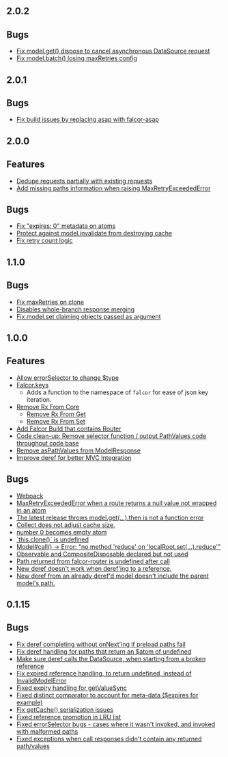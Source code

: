 2.0.2
------------------

## Bugs
- [Fix model.get() dispose to cancel asynchronous DataSource request](https://github.com/Netflix/falcor/pull/933)
- [Fix model.batch() losing maxRetries config](https://github.com/Netflix/falcor/pull/932)

2.0.1
------------------

## Bugs
- [Fix build issues by replacing asap with falcor-asap](https://github.com/Netflix/falcor/pull/928)

2.0.0
------------------

## Features
- [Dedupe requests partially with existing requests](https://github.com/Netflix/falcor/pull/897)
- [Add missing paths information when raising
  MaxRetryExceededError](https://github.com/Netflix/falcor/pull/874)

## Bugs
- [Fix "expires: 0" metadata on atoms](https://github.com/Netflix/falcor/pull/905/commits)
- [Protect against model.invalidate from destroying cache](https://github.com/Netflix/falcor/pull/903)
- [Fix retry count logic](https://github.com/Netflix/falcor/pull/904)

1.1.0
-------------------

## Bugs
- [Fix maxRetries on clone](https://github.com/Netflix/falcor/pull/917)
- [Disables whole-branch response merging](https://github.com/Netflix/falcor/pull/920)
- [Fix model.set claiming objects passed as argument](https://github.com/Netflix/falcor/pull/920)

1.0.0
-------------------

## Features
- [Allow errorSelector to change $type](https://github.com/Netflix/falcor/issues/828)
- [Falcor.keys](https://github.com/Netflix/falcor/issues/708)
  - Adds a function to the namespace of `falcor` for ease of json key iteration.
- [Remove Rx From Core](https://github.com/Netflix/falcor/issues/465)
  - [Remove Rx From Get](https://github.com/Netflix/falcor/issues/506)
  - [Remove Rx From Set](https://github.com/Netflix/falcor/issues/604)
- [Add Falcor Build that contains Router](https://github.com/Netflix/falcor/issues/521)
- [Code clean-up: Remove selector function / output PathValues code throughout code base](https://github.com/Netflix/falcor/issues/453)
- [Remove asPathValues from ModelResponse](https://github.com/Netflix/falcor/issues/452)
- [Improve deref for better MVC Integration](https://github.com/Netflix/falcor/issues/501)

## Bugs
- [Webpack](https://github.com/Netflix/falcor/issues/586)
- [MaxRetryExceededError when a route returns a null value not wrapped in an atom](https://github.com/Netflix/falcor/issues/535)
- [The latest release throws model.get(...).then is not a function error](https://github.com/Netflix/falcor/issues/530)
- [Collect does not adjust cache size.](https://github.com/Netflix/falcor/issues/507)
- [number 0 becomes empty atom](https://github.com/Netflix/falcor/issues/460)
- [\`this.clone()\` is undefined](https://github.com/Netflix/falcor/issues/442)
- [Model#call() -> Error: "no method 'reduce' on 'localRoot.set(...).reduce'"](https://github.com/Netflix/falcor/issues/533)
- [Observable and CompositeDisposable  declared but not used](https://github.com/Netflix/falcor/issues/573)
- [Path returned from falcor-router is undefined after call](https://github.com/Netflix/falcor/issues/589)
- [New deref doesn't work when deref'ing to a reference.](https://github.com/Netflix/falcor/issues/559)
- [New deref from an already deref'd model doesn't include the parent model's path.](https://github.com/Netflix/falcor/issues/560)

0.1.15
-------------------

## Bugs
- [Fix deref completing without onNext'ing if preload paths fail](https://github.com/Netflix/falcor/pull/667)
- [Fix deref handling for paths that return an $atom of undefined](https://github.com/Netflix/falcor/pull/663)
- [Make sure deref calls the DataSource, when starting from a broken reference](https://github.com/Netflix/falcor/pull/661)
- [Fix expired reference handling, to return undefined, instead of InvalidModelError](https://github.com/Netflix/falcor/pull/658)
- [Fixed expiry handling for getValueSync](https://github.com/Netflix/falcor/pull/651)
- [Fixed distinct comparator to account for meta-data ($expires for example)](https://github.com/Netflix/falcor/pull/644)
- [Fix getCache() serialization issues](https://github.com/Netflix/falcor/pull/640)
- [Fixed reference promotion in LRU list](https://github.com/Netflix/falcor/pull/636)
- [Fixed errorSelector bugs - cases where it wasn't invoked, and invoked with malformed paths](https://github.com/Netflix/falcor/pull/611)
- [Fixed exceptions when call responses didn't contain any returned path/values](https://github.com/Netflix/falcor/pull/600)

